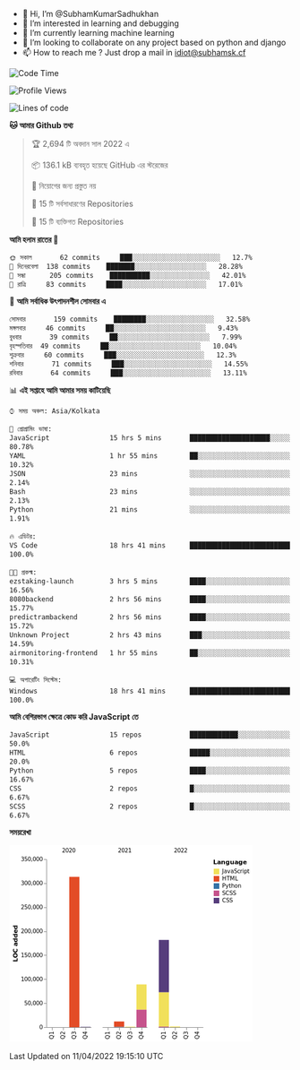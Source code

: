 - 👋 Hi, I’m @SubhamKumarSadhukhan
- 👀 I’m interested in learning and debugging
- 🌱 I’m currently learning machine learning
- 💞️ I’m looking to collaborate on any project based on python and django
- 📫 How to reach me ?
      Just drop a mail in idiot@subhamsk.cf

<!---
SubhamKumarSadhukhan/SubhamKumarSadhukhan is a ✨ special ✨ repository because its `README.md` (this file) appears on your GitHub profile.
You can click the Preview link to take a look at your changes.
--->


<!--START_SECTION:waka-->
![Code Time](http://img.shields.io/badge/Code%20Time-415%20hrs%2025%20mins-blue)

![Profile Views](http://img.shields.io/badge/%E0%A6%AA%E0%A7%8D%E0%A6%B0%E0%A7%8B%E0%A6%AB%E0%A6%BE%E0%A6%87%E0%A6%B2%20%E0%A6%A6%E0%A6%B0%E0%A7%8D%E0%A6%B6%E0%A6%A8-14-blue)

![Lines of code](https://img.shields.io/badge/%E0%A6%B9%E0%A7%8D%E0%A6%AF%E0%A6%BE%E0%A6%B2%E0%A7%8B%20%E0%A6%93%E0%A6%AF%E0%A6%BC%E0%A6%BE%E0%A6%B0%E0%A7%8D%E0%A6%B2%E0%A7%8D%E0%A6%A1%20%E0%A6%A5%E0%A7%87%E0%A6%95%E0%A7%87%20%E0%A6%86%E0%A6%AE%E0%A6%BF%20%E0%A6%B2%E0%A6%BF%E0%A6%96%E0%A7%87%E0%A6%9B%E0%A6%BF-599%20Thousand%20%E0%A6%95%E0%A7%8B%E0%A6%A1%E0%A7%87%E0%A6%B0%20%E0%A6%B2%E0%A6%BE%E0%A6%87%E0%A6%A8-blue)

**🐱 আমার Github তথ্য** 

> 🏆 2,694 টি অবদান সাল 2022 এ
 > 
> 📦 136.1 kB ব্যবহৃত হয়েছে GitHub এর স্টরেজের 
 > 
> 🚫 নিয়োগের জন্য প্রস্তুত নয়
 > 
> 📜 15 টি সর্বসাধারণের Repositories 
 > 
> 🔑 15 টি ব্যক্তিগত Repositories  
 > 
**আমি হলাম রাতের 🦉** 

```text
🌞 সকাল       62 commits     ███░░░░░░░░░░░░░░░░░░░░░░   12.7% 
🌆 দিনেরবেলা  138 commits    ███████░░░░░░░░░░░░░░░░░░   28.28% 
🌃 সন্ধা      205 commits    ██████████░░░░░░░░░░░░░░░   42.01% 
🌙 রাত্রি     83 commits     ████░░░░░░░░░░░░░░░░░░░░░   17.01%

```
📅 **আমি সর্বাধিক উৎপাদনশীল সোমবার এ** 

```text
সোমবার       159 commits    ████████░░░░░░░░░░░░░░░░░   32.58% 
মঙ্গলবার     46 commits     ██░░░░░░░░░░░░░░░░░░░░░░░   9.43% 
বুধবার       39 commits     ██░░░░░░░░░░░░░░░░░░░░░░░   7.99% 
বৃহস্পতিবার  49 commits     ██░░░░░░░░░░░░░░░░░░░░░░░   10.04% 
শুক্রবার     60 commits     ███░░░░░░░░░░░░░░░░░░░░░░   12.3% 
শনিবার       71 commits     ███░░░░░░░░░░░░░░░░░░░░░░   14.55% 
রবিবার       64 commits     ███░░░░░░░░░░░░░░░░░░░░░░   13.11%

```


📊 **এই সপ্তাহে আমি আমার সময় কাটিয়েছি** 

```text
⌚︎ সময় অঞ্চল: Asia/Kolkata

💬 প্রোগ্রামিং ভাষা: 
JavaScript               15 hrs 5 mins       ████████████████████░░░░░   80.78% 
YAML                     1 hr 55 mins        ██░░░░░░░░░░░░░░░░░░░░░░░   10.32% 
JSON                     23 mins             ░░░░░░░░░░░░░░░░░░░░░░░░░   2.14% 
Bash                     23 mins             ░░░░░░░░░░░░░░░░░░░░░░░░░   2.13% 
Python                   21 mins             ░░░░░░░░░░░░░░░░░░░░░░░░░   1.91%

🔥 এডিটর: 
VS Code                  18 hrs 41 mins      █████████████████████████   100.0%

🐱‍💻 প্রকল্ম: 
ezstaking-launch         3 hrs 5 mins        ████░░░░░░░░░░░░░░░░░░░░░   16.56% 
8080backend              2 hrs 56 mins       ████░░░░░░░░░░░░░░░░░░░░░   15.77% 
predictrambackend        2 hrs 56 mins       ████░░░░░░░░░░░░░░░░░░░░░   15.72% 
Unknown Project          2 hrs 43 mins       ███░░░░░░░░░░░░░░░░░░░░░░   14.59% 
airmonitoring-frontend   1 hr 55 mins        ██░░░░░░░░░░░░░░░░░░░░░░░   10.31%

💻 অপারেটিং সিস্টেম: 
Windows                  18 hrs 41 mins      █████████████████████████   100.0%

```

**আমি বেশিরভাগ ক্ষেত্রে কোড করি JavaScript তে** 

```text
JavaScript               15 repos            ████████████░░░░░░░░░░░░░   50.0% 
HTML                     6 repos             █████░░░░░░░░░░░░░░░░░░░░   20.0% 
Python                   5 repos             ████░░░░░░░░░░░░░░░░░░░░░   16.67% 
CSS                      2 repos             █░░░░░░░░░░░░░░░░░░░░░░░░   6.67% 
SCSS                     2 repos             █░░░░░░░░░░░░░░░░░░░░░░░░   6.67%

```


**সময়রেখা**

![Chart not found](https://raw.githubusercontent.com/SubhamKumarSadhukhan/SubhamKumarSadhukhan/main/charts/bar_graph.png) 


 Last Updated on 11/04/2022 19:15:10 UTC
<!--END_SECTION:waka-->
